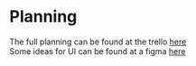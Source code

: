 # Planning
The full planning can be found at the trello [here](https://trello.com/b/492VDOu8/mixmatch2)<br>
Some ideas for UI can be found at a figma [here](https://www.figma.com/file/g9NvoLKHGujKWNnj0KxFS4/MixMatch2?t=kgJCdxHA6JHpI2J2-6)
